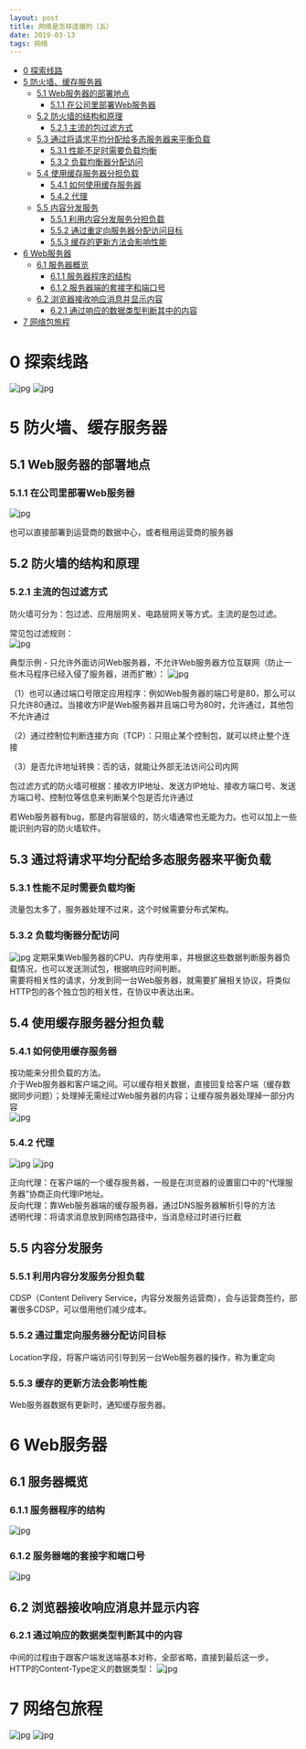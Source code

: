 ```yaml
---
layout: post
title: 网络是怎样连接的（五）
date: 2019-03-13
tags: 网络
---
```


<!-- TOC -->

- [0 探索线路](#0-探索线路)
- [5 防火墙、缓存服务器](#5-防火墙缓存服务器)
    - [5.1 Web服务器的部署地点](#51-web服务器的部署地点)
        - [5.1.1 在公司里部署Web服务器](#511-在公司里部署web服务器)
    - [5.2 防火墙的结构和原理](#52-防火墙的结构和原理)
        - [5.2.1 主流的包过滤方式](#521-主流的包过滤方式)
    - [5.3 通过将请求平均分配给多态服务器来平衡负载](#53-通过将请求平均分配给多态服务器来平衡负载)
        - [5.3.1 性能不足时需要负载均衡](#531-性能不足时需要负载均衡)
        - [5.3.2 负载均衡器分配访问](#532-负载均衡器分配访问)
    - [5.4 使用缓存服务器分担负载](#54-使用缓存服务器分担负载)
        - [5.4.1 如何使用缓存服务器](#541-如何使用缓存服务器)
        - [5.4.2 代理](#542-代理)
    - [5.5 内容分发服务](#55-内容分发服务)
        - [5.5.1 利用内容分发服务分担负载](#551-利用内容分发服务分担负载)
        - [5.5.2 通过重定向服务器分配访问目标](#552-通过重定向服务器分配访问目标)
        - [5.5.3 缓存的更新方法会影响性能](#553-缓存的更新方法会影响性能)
- [6 Web服务器](#6-web服务器)
    - [6.1 服务器概览](#61-服务器概览)
        - [6.1.1 服务器程序的结构](#611-服务器程序的结构)
        - [6.1.2 服务器端的套接字和端口号](#612-服务器端的套接字和端口号)
    - [6.2 浏览器接收响应消息并显示内容](#62-浏览器接收响应消息并显示内容)
        - [6.2.1 通过响应的数据类型判断其中的内容](#621-通过响应的数据类型判断其中的内容)
- [7 网络包旅程](#7-网络包旅程)

<!-- /TOC -->

# 0 探索线路

![jpg](/images/post/network_connect/1/01.jpg)
![jpg](/images/post/network_connect/1/02.jpg)

# 5 防火墙、缓存服务器

## 5.1 Web服务器的部署地点

### 5.1.1 在公司里部署Web服务器

![jpg](/images/post/network_connect/5/81.jpg)

也可以直接部署到运营商的数据中心，或者租用运营商的服务器

## 5.2 防火墙的结构和原理

### 5.2.1 主流的包过滤方式

防火墙可分为：包过滤、应用层网关、电路层网关等方式。主流的是包过滤。  

常见包过滤规则：  
![jpg](/images/post/network_connect/5/82.jpg)

典型示例 - 只允许外面访问Web服务器，不允许Web服务器方位互联网（防止一些木马程序已经入侵了服务器，进而扩散）：
![jpg](/images/post/network_connect/5/83.jpg)

（1）也可以通过端口号限定应用程序：例如Web服务器的端口号是80，那么可以只允许80通过。当接收方IP是Web服务器并且端口号为80时，允许通过，其他包不允许通过  

（2）通过控制位判断连接方向（TCP）：只阻止某个控制包，就可以终止整个连接  

（3）是否允许地址转换：否的话，就能让外部无法访问公司内网  

包过滤方式的防火墙可根据：接收方IP地址、发送方IP地址、接收方端口号、发送方端口号、控制位等信息来判断某个包是否允许通过  

若Web服务器有bug，那是内容层级的，防火墙通常也无能为力。也可以加上一些能识别内容的防火墙软件。

## 5.3 通过将请求平均分配给多态服务器来平衡负载

### 5.3.1 性能不足时需要负载均衡

流量包太多了，服务器处理不过来，这个时候需要分布式架构。

### 5.3.2 负载均衡器分配访问

![jpg](/images/post/network_connect/5/84.jpg)
定期采集Web服务器的CPU、内存使用率，并根据这些数据判断服务器负载情况，也可以发送测试包，根据响应时间判断。  
需要将相关性的请求，分发到同一台Web服务器，就需要扩展相关协议，将类似HTTP包的各个独立包的相关性，在协议中表达出来。  

## 5.4 使用缓存服务器分担负载

### 5.4.1 如何使用缓存服务器

按功能来分担负载的方法。  
介于Web服务器和客户端之间。可以缓存相关数据，直接回复给客户端（缓存数据同步问题）；处理掉无需经过Web服务器的内容；让缓存服务器处理掉一部分内容  
![jpg](/images/post/network_connect/5/85.jpg)

### 5.4.2 代理

![jpg](/images/post/network_connect/5/86.jpg)
![jpg](/images/post/network_connect/5/87.jpg)

正向代理：在客户端的一个缓存服务器，一般是在浏览器的设置窗口中的“代理服务器”协商正向代理IP地址。  
反向代理：靠Web服务器端的缓存服务器，通过DNS服务器解析引导的方法  
透明代理：将请求消息放到网络包路径中，当消息经过时进行拦截

## 5.5 内容分发服务

### 5.5.1 利用内容分发服务分担负载

CDSP（Content Delivery Service，内容分发服务运营商），会与运营商签约，部署很多CDSP，可以借用他们减少成本。

### 5.5.2 通过重定向服务器分配访问目标

Location字段，将客户端访问引导到另一台Web服务器的操作，称为重定向

### 5.5.3 缓存的更新方法会影响性能

Web服务器数据有更新时，通知缓存服务器。

# 6 Web服务器

## 6.1 服务器概览

### 6.1.1 服务器程序的结构

![jpg](/images/post/network_connect/6/88.jpg)

### 6.1.2 服务器端的套接字和端口号

![jpg](/images/post/network_connect/6/89.jpg)

## 6.2 浏览器接收响应消息并显示内容

### 6.2.1 通过响应的数据类型判断其中的内容

中间的过程由于跟客户端发送端基本对称，全部省略，直接到最后这一步。  
HTTP的Content-Type定义的数据类型：
![jpg](/images/post/network_connect/6/90.jpg)

# 7 网络包旅程

![jpg](/images/post/network_connect/6/91.jpg)
![jpg](/images/post/network_connect/6/92.jpg)